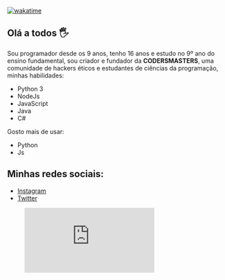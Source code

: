 [![wakatime](https://wakatime.com/badge/user/4a4ba56b-256b-43b3-b6cc-3aac9e655ef4/project/68531930-25ba-41e6-89b0-e1d68e6463dc.svg)](https://wakatime.com/badge/user/4a4ba56b-256b-43b3-b6cc-3aac9e655ef4/project/68531930-25ba-41e6-89b0-e1d68e6463dc)
## Olá a todos 🖐
Sou programador desde os 9 anos, tenho 16 anos
e estudo no 9º ano do ensino fundamental, sou criador e fundador da **CODERSMASTERS**, uma comunidade de hackers éticos e estudantes de ciências da programação, minhas habilidades:

- Python 3
- NodeJs
- JavaScript
- Java
- C#

Gosto mais de usar:

- Python
- Js

<h2>Minhas redes sociais:</h2>

<ul>
  <li><a href='https://instagram.com/tetebytee'>Instagram</a></li>
  <li><a href='https://twitter.com/m4th3ww'>Twitter</a></li>
</ul> 

<figure><embed src="https://wakatime.com/share/@4a4ba56b-256b-43b3-b6cc-3aac9e655ef4/1b3fa97f-67a7-4f14-a805-819ed8c5cc52.svg"></embed></figure>
